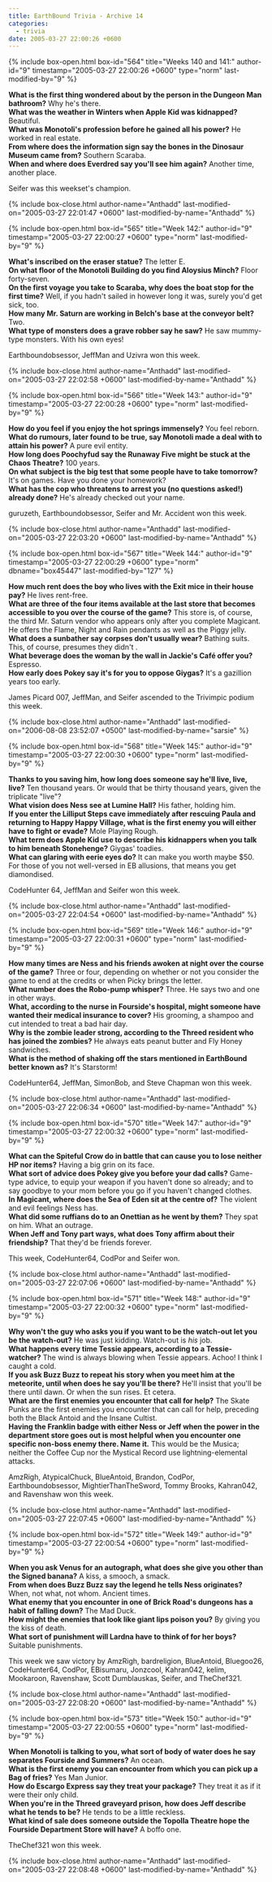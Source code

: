 ```yaml
---
title: EarthBound Trivia - Archive 14
categories:
  - trivia
date: 2005-03-27 22:00:26 +0600
---
```

{% include box-open.html box-id="564" title="Weeks 140 and 141:" author-id="9" timestamp="2005-03-27 22:00:26 +0600" type="norm" last-modified-by="9" %}
<p>
    <b>What is the first thing wondered about by the person in the Dungeon Man bathroom?</b>  Why he's there.<br />
    <b>What was the weather in Winters when Apple Kid was kidnapped?</b>  Beautiful.<br />
    <b>What was Monotoli's profession before he gained all his power?</b>  He worked in real estate.<br />
    <b>From where does the information sign say the bones in the Dinosaur Museum came from?</b>  Southern Scaraba.<br />
    <b>When and where does Everdred say you'll see him again?</b>  Another time, another place. </p>

<p>Seifer was this weekset's champion.</p> 
{% include box-close.html author-name="Anthadd" last-modified-on="2005-03-27 22:01:47 +0600" last-modified-by-name="Anthadd" %}

{% include box-open.html box-id="565" title="Week 142:" author-id="9" timestamp="2005-03-27 22:00:27 +0600" type="norm" last-modified-by="9" %}
<p>
    <b>What's inscribed on the eraser statue?</b>  The letter E.<br />
    <b>On what floor of the Monotoli Building do you find Aloysius Minch?</b>  Floor forty-seven.<br />
    <b>On the first voyage you take to Scaraba, why does the boat stop for the first time?</b>  Well, if you hadn't sailed in however long it was, surely you'd get sick, too.<br />
    <b>How many Mr. Saturn are working in Belch's base at the conveyor belt?</b>  Two.<br />
    <b>What type of monsters does a grave robber say he saw?</b>  He saw mummy-type monsters.  With his own eyes! </p>

<p>Earthboundobsessor, JeffMan and Uzivra won this week.</p> 
{% include box-close.html author-name="Anthadd" last-modified-on="2005-03-27 22:02:58 +0600" last-modified-by-name="Anthadd" %}

{% include box-open.html box-id="566" title="Week 143:" author-id="9" timestamp="2005-03-27 22:00:28 +0600" type="norm" last-modified-by="9" %}
<p>    <b>How do you feel if you enjoy the hot springs immensely?</b>  You feel reborn.<br />
    <b>What do rumours, later found to be true, say Monotoli made a deal with to attain his power?</b>  A pure evil entity.<br />
    <b>How long does Poochyfud say the Runaway Five might be stuck at the Chaos Theatre?</b>  100 years.<br />
    <b>On what subject is the big test that some people have to take tomorrow?</b>  It's on games.  Have you done your homework?<br />
    <b>What has the cop who threatens to arrest you (no questions asked!) already done?</b>  He's already checked out your name. </p>

<p>guruzeth, Earthboundobsessor, Seifer and Mr. Accident won this week.</p> 
{% include box-close.html author-name="Anthadd" last-modified-on="2005-03-27 22:03:20 +0600" last-modified-by-name="Anthadd" %}

{% include box-open.html box-id="567" title="Week 144:" author-id="9" timestamp="2005-03-27 22:00:29 +0600" type="norm" dbname="box45447" last-modified-by="127" %}
<p>    <b>How much rent does the boy who lives with the Exit mice in their house pay?</b>  He lives rent-free.<br />
    <b>What are three of the four items available at the last store that becomes accessible to you over the course of the game?</b>  This store is, of course, the third Mr. Saturn vendor who appears only after you complete Magicant.  He offers the Flame, Night and Rain pendants as well as the Piggy jelly.<br />
    <b>What does a sunbather say corpses don't usually wear?</b>  Bathing suits.  This, of course, presumes they didn't .<br />
    <b>What beverage does the woman by the wall in Jackie's Café offer you?</b>  Espresso.<br />
    <b>How early does Pokey say it's for you to oppose Giygas?</b>  It's a gazillion years too early. </p>
<p>James Picard 007, JeffMan, and Seifer ascended to the Trivimpic podium this week.</p> 
{% include box-close.html author-name="Anthadd" last-modified-on="2006-08-08 23:52:07 +0500" last-modified-by-name="sarsie" %}

{% include box-open.html box-id="568" title="Week 145:" author-id="9" timestamp="2005-03-27 22:00:30 +0600" type="norm" last-modified-by="9" %}
<p>    <b>Thanks to you saving him, how long does someone say he'll live, live, live?</b>  Ten thousand years.  Or would that be thirty thousand years, given the triplicate "live"?<br />
    <b>What vision does Ness see at Lumine Hall?</b>  His father, holding him.<br />
    <b>If you enter the Lilliput Steps cave immediately after rescuing Paula and returning to Happy Happy Village, what is the first enemy you will either have to fight or evade?</b>  Mole Playing Rough.<br />
    <b>What term does Apple Kid use to describe his kidnappers when you talk to him beneath Stonehenge?</b>  Giygas' toadies.<br />
    <b>What can glaring with eerie eyes do?</b>  It can make you worth maybe $50.  For those of you not well-versed in EB allusions, that means you get diamondised.</p>

<p>CodeHunter 64, JeffMan and Seifer won this week.</p> 
{% include box-close.html author-name="Anthadd" last-modified-on="2005-03-27 22:04:54 +0600" last-modified-by-name="Anthadd" %}

{% include box-open.html box-id="569" title="Week 146:" author-id="9" timestamp="2005-03-27 22:00:31 +0600" type="norm" last-modified-by="9" %}
<p>    <b>How many times are Ness and his friends awoken at night over the course of the game?</b>  Three or four, depending on whether or not you consider the game to end at the credits or when Picky brings the letter.<br />
    <b>What number does the Robo-pump whisper?</b>  Three.  He says two and one in other ways.<br />
    <b>What, according to the nurse in Fourside's hospital, might someone have wanted their medical insurance to cover?</b>  His grooming, a shampoo and cut intended to treat a bad hair day.<br />
    <b>Why is the zombie leader strong, according to the Threed resident who has joined the zombies?</b>  He always eats peanut butter and Fly Honey sandwiches.<br />
    <b>What is the method of shaking off the stars mentioned in EarthBound better known as?</b>  It's Starstorm! </p>

<p>CodeHunter64, JeffMan, SimonBob, and Steve Chapman won this week.</p>
{% include box-close.html author-name="Anthadd" last-modified-on="2005-03-27 22:06:34 +0600" last-modified-by-name="Anthadd" %}

{% include box-open.html box-id="570" title="Week 147:" author-id="9" timestamp="2005-03-27 22:00:32 +0600" type="norm" last-modified-by="9" %}
<p>    <b>What can the Spiteful Crow do in battle that can cause you to lose neither HP nor items?</b>  Having a big grin on its face.<br />
    <b>What sort of advice does Pokey give you before your dad calls?</b>  Game-type advice, to equip your weapon if you haven't done so already; and to say goodbye to your mom before you go if you haven't changed clothes.<br />
    <b>In Magicant, where does the Sea of Eden sit at the centre of?</b>  The violent and evil feelings Ness has.<br />
    <b>What did some ruffians do to an Onettian as he went by them?</b>  They spat on him.  What an outrage.<br />
    <b>When Jeff and Tony part ways, what does Tony affirm about their friendship?</b>  That they'd be friends forever. </p>

<p>This week, CodeHunter64, CodPor and Seifer won.</p> 
{% include box-close.html author-name="Anthadd" last-modified-on="2005-03-27 22:07:06 +0600" last-modified-by-name="Anthadd" %}

{% include box-open.html box-id="571" title="Week 148:" author-id="9" timestamp="2005-03-27 22:00:32 +0600" type="norm" last-modified-by="9" %}
<p>    <b>Why won't the guy who asks you if you want to be the watch-out let you be the watch-out?</b>  He was just kidding.  Watch-out is <i>his</i> job.<br />
    <b>What happens every time Tessie appears, according to a Tessie-watcher?</b>  The wind is always blowing when Tessie appears.  Achoo!  I think I caught a cold.<br />
    <b>If you ask Buzz Buzz to repeat his story when you meet him at the meteorite, until when does he say you'll be there?</b>  He'll insist that you'll be there until dawn.  Or when the sun rises.  Et cetera.<br />
    <b>What are the first enemies you encounter that call for help?</b>  The Skate Punks are the first enemies you encounter that can call for help, preceding both the Black Antoid and the Insane Cultist.<br />
    <b>Having the Franklin badge with either Ness or Jeff when the power in the department store goes out is most helpful when you encounter one specific non-boss enemy there.  Name it.</b>  This would be the Musica; neither the Coffee Cup nor the Mystical Record use lightning-elemental attacks. </p>

<p>AmzRigh, AtypicalChuck, BlueAntoid, Brandon, CodPor, Earthboundobsessor, MightierThanTheSword, Tommy Brooks, Kahran042, and Ravenshaw won this week.</p> 
{% include box-close.html author-name="Anthadd" last-modified-on="2005-03-27 22:07:45 +0600" last-modified-by-name="Anthadd" %}

{% include box-open.html box-id="572" title="Week 149:" author-id="9" timestamp="2005-03-27 22:00:54 +0600" type="norm" last-modified-by="9" %}
<p>    <b>When you ask Venus for an autograph, what does she give you other than the Signed banana?</b>  A kiss, a smooch, a smack.<br />
    <b>From when does Buzz Buzz say the legend he tells Ness originates?</b>  When, not what, not whom.  Ancient times.<br />
    <b>What enemy that you encounter in one of Brick Road's dungeons has a habit of falling down?</b>  The Mad Duck.<br />
    <b>How might the enemies that look like giant lips poison you?</b>  By giving you the kiss of death.<br />
    <b>What sort of punishment will Lardna have to think of for her boys?</b>  Suitable punishments. </p>

<p>This week we saw victory by AmzRigh, bardreligion, BlueAntoid, Bluegoo26, CodeHunter64, CodPor, EBisumaru, Jonzcool, Kahran042, kelim, Mookaroon, Ravenshaw, Scott Dumblauskas, Seifer, and TheChef321.</p> 
{% include box-close.html author-name="Anthadd" last-modified-on="2005-03-27 22:08:20 +0600" last-modified-by-name="Anthadd" %}

{% include box-open.html box-id="573" title="Week 150:" author-id="9" timestamp="2005-03-27 22:00:55 +0600" type="norm" last-modified-by="9" %}
<p>    <b>When Monotoli is talking to you, what sort of body of water does he say separates Fourside and Summers?</b>  An ocean.<br />
    <b>What is the first enemy you can encounter from which you can pick up a Bag of fries?</b>  Yes Man Junior.<br />
    <b>How do Escargo Express say they treat your package?</b>  They treat it as if it were their only child.<br />
    <b>When you're in the Threed graveyard prison, how does Jeff describe what he tends to be?</b>  He tends to be a little reckless.<br />
    <b>What kind of sale does someone outside the Topolla Theatre hope the Fourside Department Store will have?</b>  A boffo one. </p>

<p>TheChef321 won this week.</p>
{% include box-close.html author-name="Anthadd" last-modified-on="2005-03-27 22:08:48 +0600" last-modified-by-name="Anthadd" %}
